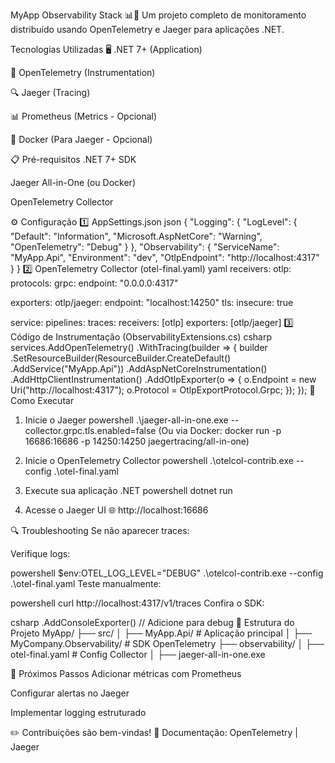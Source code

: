 MyApp Observability Stack 📊🚀
Um projeto completo de monitoramento distribuído usando OpenTelemetry e Jaeger para aplicações .NET.

Tecnologias Utilizadas
🖥️ .NET 7+ (Application)

📡 OpenTelemetry (Instrumentation)

🔍 Jaeger (Tracing)

📊 Prometheus (Metrics - Opcional)

🐳 Docker (Para Jaeger - Opcional)

📋 Pré-requisitos
.NET 7+ SDK

Jaeger All-in-One (ou Docker)

OpenTelemetry Collector

⚙️ Configuração
1️⃣ AppSettings.json
json
{
  "Logging": {
    "LogLevel": {
      "Default": "Information",
      "Microsoft.AspNetCore": "Warning",
      "OpenTelemetry": "Debug"
    }
  },
  "Observability": {
    "ServiceName": "MyApp.Api",
    "Environment": "dev",
    "OtlpEndpoint": "http://localhost:4317"
  }
}
2️⃣ OpenTelemetry Collector (otel-final.yaml)
yaml
receivers:
  otlp:
    protocols:
      grpc:
        endpoint: "0.0.0.0:4317"

exporters:
  otlp/jaeger:
    endpoint: "localhost:14250"
    tls:
      insecure: true

service:
  pipelines:
    traces:
      receivers: [otlp]
      exporters: [otlp/jaeger]
3️⃣ Código de Instrumentação (ObservabilityExtensions.cs)
csharp
services.AddOpenTelemetry()
    .WithTracing(builder => 
    {
        builder
            .SetResourceBuilder(ResourceBuilder.CreateDefault()
                .AddService("MyApp.Api"))
            .AddAspNetCoreInstrumentation()
            .AddHttpClientInstrumentation()
            .AddOtlpExporter(o => 
            {
                o.Endpoint = new Uri("http://localhost:4317");
                o.Protocol = OtlpExportProtocol.Grpc;
            });
    });
🚀 Como Executar
1. Inicie o Jaeger
powershell
.\jaeger-all-in-one.exe --collector.grpc.tls.enabled=false
(Ou via Docker: docker run -p 16686:16686 -p 14250:14250 jaegertracing/all-in-one)

2. Inicie o OpenTelemetry Collector
powershell
.\otelcol-contrib.exe --config .\otel-final.yaml
3. Execute sua aplicação .NET
powershell
dotnet run
4. Acesse o Jaeger UI
🌐 http://localhost:16686

🔍 Troubleshooting
Se não aparecer traces:

Verifique logs:

powershell
$env:OTEL_LOG_LEVEL="DEBUG"
.\otelcol-contrib.exe --config .\otel-final.yaml
Teste manualmente:

powershell
curl http://localhost:4317/v1/traces
Confira o SDK:

csharp
.AddConsoleExporter() // Adicione para debug
📂 Estrutura do Projeto
MyApp/
├── src/
│   ├── MyApp.Api/          # Aplicação principal
│   ├── MyCompany.Observability/  # SDK OpenTelemetry
├── observability/
│   ├── otel-final.yaml     # Config Collector
│   ├── jaeger-all-in-one.exe


🎯 Próximos Passos
Adicionar métricas com Prometheus

Configurar alertas no Jaeger

Implementar logging estruturado

✏️ Contribuições são bem-vindas!
🔗 Documentação: OpenTelemetry | Jaeger
